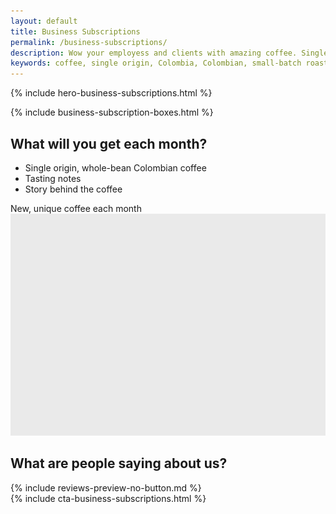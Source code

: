 ```yaml
---
layout: default
title: Business Subscriptions
permalink: /business-subscriptions/
description: Wow your employess and clients with amazing coffee. Single origin, small-batch roasted, Colombia coffee available in customized plans for your workspace.
keywords: coffee, single origin, Colombia, Colombian, small-batch roasted, workspace, office, business subscriptions, clients, employees
---
```


{% include hero-business-subscriptions.html %}
<div class="spacer-60"></div>
{% include business-subscription-boxes.html %}
<div class="spacer-120"></div>
<div class="outer">
    <div class="inner">
        <div class="expand">
            <div class="third">
                <h2>What will you get each month?</h2>
                <ul class="checklist">
                    <li>Single origin, whole-bean Colombian coffee</li>
                    <li>Tasting notes</li>
                    <li>Story behind the coffee</li>
                </ul>
                <span class="highlight-bubble">New, unique coffee each month</span>
            </div>
            <div class="two-thirds image-right">
                <img src="/assets/images/temp-image-two-thirds@2x.png" />
            </div>
        </div>
    </div>
</div>
<div class="spacer-120"></div>
<div class="outer">
    <div class="inner">
        <h2>What are people saying about us?</h2>
        {% include reviews-preview-no-button.md %}
    </div> 
</div> 
<div class="spacer-60"></div>
{% include cta-business-subscriptions.html %}
